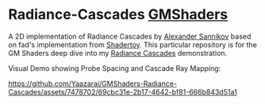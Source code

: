# Radiance-Cascades [GMShaders](https://gmshaders.com)
A 2D implementation of Radiance Cascades by [Alexander Sannikov](https://drive.google.com/file/d/1L6v1_7HY2X-LV3Ofb6oyTIxgEaP4LOI6/view) based on fad's implementation from [Shadertoy](https://www.shadertoy.com/view/mtlBzX). This particular repository is for the GM Shaders deep dive into my [Radiance Cascades](https://github.com/Yaazarai/RadianceCascades) demonstration.


Visual Demo showing Probe Spacing and Cascade Ray Mapping:

https://github.com/Yaazarai/GMShaders-Radiance-Cascades/assets/7478702/69cbc31e-2b17-4642-bf81-666b843d51a1

